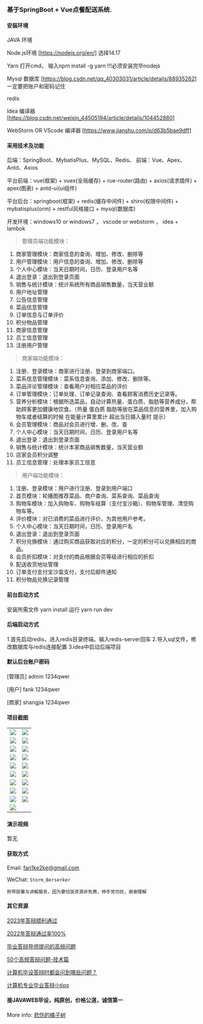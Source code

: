 ### 基于SpringBoot + Vue点餐配送系统.

#### 安装环境

JAVA 环境 

Node.js环境 [https://nodejs.org/en/] 选择14.17

Yarn 打开cmd， 输入npm install -g yarn !!!必须安装完毕nodejs

Mysql 数据库 [https://blog.csdn.net/qq_40303031/article/details/88935262] 一定要把账户和密码记住

redis

Idea 编译器 [https://blog.csdn.net/weixin_44505194/article/details/104452880]

WebStorm OR VScode 编译器 [https://www.jianshu.com/p/d63b5bae9dff]

#### 采用技术及功能

后端：SpringBoot、MybatisPlus、MySQL、Redis、
前端：Vue、Apex、Antd、Axios

平台前端：vue(框架) + vuex(全局缓存) + rue-router(路由) + axios(请求插件) + apex(图表)  + antd-ui(ui组件)

平台后台：springboot(框架) + redis(缓存中间件) + shiro(权限中间件) + mybatisplus(orm) + restful风格接口 + mysql(数据库)

开发环境：windows10 or windows7 ， vscode or webstorm ， idea + lambok


> 管理员端功能模块：
1. 商家管理模块：商家信息的查询、增加、修改、删除等
2. 用户管理模块：用户信息的查询、增加、修改、删除等
3. 个人中心模块：当天日期时间，日历、登录用户名等
4. 退出登录：退出到登录页面
5. 销售与统计模块：统计系统所有商品销售数量，当天营业额
6. 用户地址管理
7. 公告信息管理
8. 菜品信息管理
9. 订单信息与订单评价
10. 积分物品管理
11. 商家信息管理
12. 员工信息管理
13. 注册用户管理

> 商家端功能模块：
1. 注册、登录模块：商家进行注册、登录到商家端口。
2. 菜系信息管理模块：菜系信息查询、添加、修改、删除等。
3. 菜品评论管理模块：查看用户对相应菜品的评价
4. 订单管理模块：订单处理、订单记录查询、查看顾客消费历史记录等。
5. 营养分析模块：根据所选菜品，自动计算热量、蛋白质、脂肪等营养成分，帮助顾客更加健康地饮食。（热量 蛋白质 脂肪等放在菜品信息的营养里，加入购物车或者结算的时候 在能量计算里累计 超出当日摄入量时 提示）
6. 会员管理模块：商品对会员进行增、删、改、查
7. 个人中心模块：当天日期时间，日历、登录用户名等
8. 退出登录：退出到登录页面
9. 销售与统计模块：统计本家商品销售数量，当天营业额
10. 店家会员积分调整
11. 员工信息管理：处理本家员工信息

> 用户端功能模块：
1. 注册、登录模块：用户进行注册、登录到用户端口
2. 首页模块：轮播图推荐菜品、商户查询、菜系查询、菜品查询
3. 购物车模块：加入购物车、购物车结算（支付宝沙箱）、购物车管理、清空购物车等。
4. 评价模块：对已消费的菜品进行评价，为其他用户参考。
5. 个人中心模块：当天日期时间，日历、登录用户名
6. 退出登录：退出到登录页面
7. 积分兑换模块：通过购买商品获取对应的积分，一定的积分可以兑换相应的商品。
8. 会员折扣模块：对支付的商品根据会员等级进行相应的折扣
9. 配送收货地址管理
10. 订单支付支付宝沙盒支付，支付后邮件通知
11. 积分物品兑换记录管理



#### 前台启动方式
安装所需文件 yarn install 
运行 yarn run dev

#### 后端启动方式

1.首先启动redis，进入redis目录终端。输入redis-server回车
2.导入sql文件，修改数据库与redis连接配置
3.idea中启动后端项目

#### 默认后台账户密码
[管理员]
admin
1234qwer

[用户]
fank
1234qwer

[商家]
shangjia
1234qwer


#### 项目截图

|  |  |
|---------------------|---------------------|
|![](https://fank-bucket-oss.oss-cn-beijing.aliyuncs.com/img/1701576692558.jpg) | ![](https://fank-bucket-oss.oss-cn-beijing.aliyuncs.com/img/1701576893522.jpg) |
|![](https://fank-bucket-oss.oss-cn-beijing.aliyuncs.com/img/1701576678760.jpg) | ![](https://fank-bucket-oss.oss-cn-beijing.aliyuncs.com/img/1701576884557.jpg) |
|![](https://fank-bucket-oss.oss-cn-beijing.aliyuncs.com/img/1701576661415.jpg) | ![](https://fank-bucket-oss.oss-cn-beijing.aliyuncs.com/img/1701576867495.jpg) |
|![](https://fank-bucket-oss.oss-cn-beijing.aliyuncs.com/img/1701576641695.jpg) | ![](https://fank-bucket-oss.oss-cn-beijing.aliyuncs.com/img/1701576838962.jpg) |
|![](https://fank-bucket-oss.oss-cn-beijing.aliyuncs.com/img/1701576628521.jpg) | ![](https://fank-bucket-oss.oss-cn-beijing.aliyuncs.com/img/1701576825600.jpg) |
|![](https://fank-bucket-oss.oss-cn-beijing.aliyuncs.com/img/1701576611164.jpg) | ![](https://fank-bucket-oss.oss-cn-beijing.aliyuncs.com/img/1701576799407.jpg) |
|![](https://fank-bucket-oss.oss-cn-beijing.aliyuncs.com/img/1701577197448.jpg) | ![](https://fank-bucket-oss.oss-cn-beijing.aliyuncs.com/img/1701576747695.jpg) |
|![](https://fank-bucket-oss.oss-cn-beijing.aliyuncs.com/img/1701576964791.jpg) | ![](https://fank-bucket-oss.oss-cn-beijing.aliyuncs.com/img/1701576725562.jpg) |
|![](https://fank-bucket-oss.oss-cn-beijing.aliyuncs.com/img/1701576913590.jpg) | ![](https://fank-bucket-oss.oss-cn-beijing.aliyuncs.com/img/1701576713210.jpg) |
|![](https://fank-bucket-oss.oss-cn-beijing.aliyuncs.com/img/1701576760956.jpg) |


#### 演示视频

暂无

#### 获取方式

Email: fan1ke2ke@gmail.com

WeChat: `Storm_Berserker`

`附带部署与讲解服务，因为要恰饭资源非免费，伸手党勿扰，谢谢理解`

#### 其它资源

[2023年答辩顺利通过](https://berserker287.github.io/2023/06/14/2023%E5%B9%B4%E7%AD%94%E8%BE%A9%E9%A1%BA%E5%88%A9%E9%80%9A%E8%BF%87/)

[2022年答辩通过率100%](https://berserker287.github.io/2022/05/25/%E9%A1%B9%E7%9B%AE%E4%BA%A4%E6%98%93%E8%AE%B0%E5%BD%95/)

[毕业答辩导师提问的高频问题](https://berserker287.github.io/2023/06/13/%E6%AF%95%E4%B8%9A%E7%AD%94%E8%BE%A9%E5%AF%BC%E5%B8%88%E6%8F%90%E9%97%AE%E7%9A%84%E9%AB%98%E9%A2%91%E9%97%AE%E9%A2%98/)

[50个高频答辩问题-技术篇](https://berserker287.github.io/2023/06/13/50%E4%B8%AA%E9%AB%98%E9%A2%91%E7%AD%94%E8%BE%A9%E9%97%AE%E9%A2%98-%E6%8A%80%E6%9C%AF%E7%AF%87/)

[计算机毕设答辩时都会问到哪些问题？](https://www.zhihu.com/question/31020988)

[计算机专业毕业答辩小tips](https://zhuanlan.zhihu.com/p/145911029)


#### 接JAVAWEB毕设，纯原创，价格公道，诚信第一

More info: [悲伤的橘子树](https://berserker287.github.io/)

